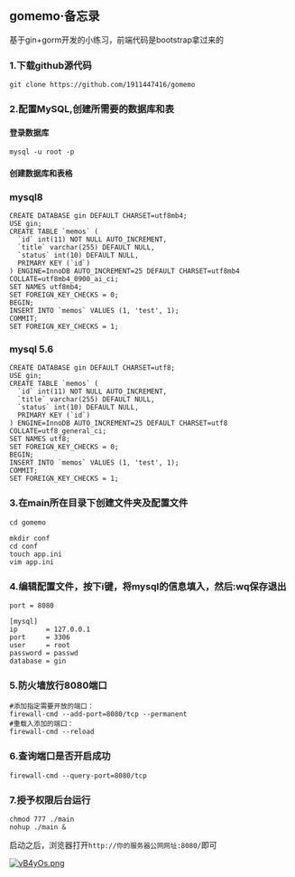 

## gomemo·备忘录

基于gin+gorm开发的小练习，前端代码是bootstrap拿过来的

### 1.下载github源代码

```
git clone https://github.com/1911447416/gomemo
```

### 2.配置MySQL,创建所需要的数据库和表

#### 登录数据库

```mysql
mysql -u root -p
```
#### 创建数据库和表格
### mysql8
```mysql
CREATE DATABASE gin DEFAULT CHARSET=utf8mb4;
USE gin;
CREATE TABLE `memos` (
  `id` int(11) NOT NULL AUTO_INCREMENT,
  `title` varchar(255) DEFAULT NULL,
  `status` int(10) DEFAULT NULL,
  PRIMARY KEY (`id`)
) ENGINE=InnoDB AUTO_INCREMENT=25 DEFAULT CHARSET=utf8mb4 COLLATE=utf8mb4_0900_ai_ci;
SET NAMES utf8mb4;
SET FOREIGN_KEY_CHECKS = 0;
BEGIN;
INSERT INTO `memos` VALUES (1, 'test', 1);
COMMIT;
SET FOREIGN_KEY_CHECKS = 1;
```

### mysql 5.6
```mysql
CREATE DATABASE gin DEFAULT CHARSET=utf8;
USE gin;
CREATE TABLE `memos` (
  `id` int(11) NOT NULL AUTO_INCREMENT,
  `title` varchar(255) DEFAULT NULL,
  `status` int(10) DEFAULT NULL,
  PRIMARY KEY (`id`)
) ENGINE=InnoDB AUTO_INCREMENT=25 DEFAULT CHARSET=utf8 COLLATE=utf8_general_ci;
SET NAMES utf8;
SET FOREIGN_KEY_CHECKS = 0;
BEGIN;
INSERT INTO `memos` VALUES (1, 'test', 1);
COMMIT;
SET FOREIGN_KEY_CHECKS = 1;
```

### 3.在main所在目录下创建文件夹及配置文件

`cd gomemo`

```
mkdir conf
cd conf
touch app.ini
vim app.ini
```

### 4.编辑配置文件，按下i键，将mysql的信息填入，然后:wq保存退出

```vim app.ini
port = 8080

[mysql]
ip       = 127.0.0.1
port     = 3306
user     = root
password = passwd
database = gin
```

### 5.防火墙放行8080端口

```
#添加指定需要开放的端口：
firewall-cmd --add-port=8080/tcp --permanent
#重载入添加的端口：
firewall-cmd --reload
```

### 6.查询端口是否开启成功

`firewall-cmd --query-port=8080/tcp`

### 7.授予权限后台运行

```
chmod 777 ./main
nohup ./main &
```

启动之后，浏览器打开`http://你的服务器公网网址:8080/`即可

[![vB4yOs.png](https://s1.ax1x.com/2022/08/17/vB4yOs.png)](https://imgtu.com/i/vB4yOs)
